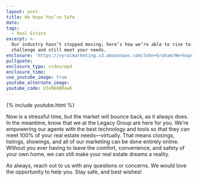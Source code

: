```yaml
---
layout: post
title: We Hope You’re Safe
date:
tags:
  - Real Estate
excerpt: >-
  Our industry hasn’t stopped moving; here’s how we’re able to rise to the
  challenge and still meet your needs.
enclosure: 'https://vyralmarketing.s3.amazonaws.com/John+Graham/We+hope+you+are+safe.mp4'
pullquote:
enclosure_type: video/mp4
enclosure_time:
use_youtube_image: true
youtube_alternate_image:
youtube_code: U3vMA0BRewE
---
```


{% include youtube.html %}

Now is a stressful time, but the market will bounce back, as it always does. In the meantime, know that we at the Legacy Group are here for you. We’re empowering our agents with the best technology and tools so that they can meet 100% of your real estate needs—virtually. That means closings, listings, showings, and all of our marketing can be done entirely online. Without you ever having to leave the comfort, convenience, and safety of your own home, we can still make your real estate dreams a reality.&nbsp;

As always, reach out to us with any questions or concerns. We would love the opportunity to help you. Stay safe, and best wishes\!